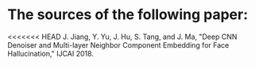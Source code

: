 # The sources of the following paper:

<<<<<<< HEAD
J. Jiang, Y. Yu, J. Hu, S. Tang, and J. Ma, "Deep CNN Denoiser and Multi-layer Neighbor Component Embedding for Face Hallucination," IJCAI 2018.
